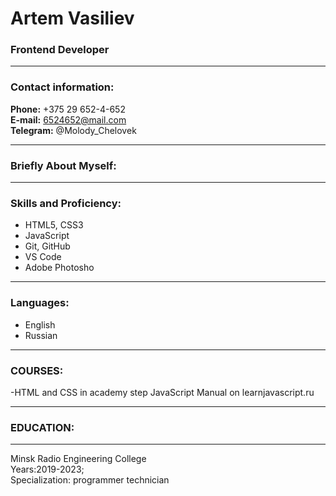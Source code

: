 # Artem Vasiliev
###  Frontend Developer
---
### Contact information:
**Phone:** +375 29 652-4-652<br>
**E-mail:** 6524652@mail.com<br>
**Telegram:** @Molody_Chelovek<br>

---
### Briefly About Myself:

---
### Skills and Proficiency:
- HTML5, CSS3
- JavaScript 
- Git, GitHub
- VS Code
- Adobe Photosho
---
### Languages:

- English 
- Russian
---
### COURSES:
-HTML and CSS in academy step
JavaScript Manual on learnjavascript.ru

--- 
### EDUCATION: 
---
Minsk Radio Engineering College<br>
Years:2019-2023;<br>
Specialization: programmer technician